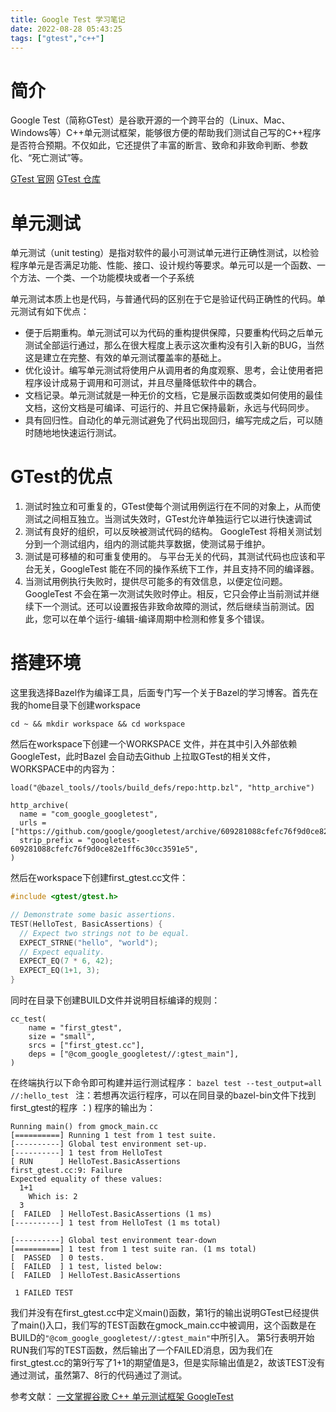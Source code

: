```yaml
---
title: Google Test 学习笔记
date: 2022-08-28 05:43:25
tags: ["gtest","c++"]
---
```



# 简介
Google Test（简称GTest）是谷歌开源的一个跨平台的（Linux、Mac、Windows等）C++单元测试框架，能够很方便的帮助我们测试自己写的C++程序是否符合预期。不仅如此，它还提供了丰富的断言、致命和非致命判断、参数化、“死亡测试”等。

<!-- more -->
[GTest 官网](https://google.github.io/googletest/)
[GTest 仓库](https://github.com/google/googletest)

# 单元测试
单元测试（unit testing）是指对软件的最小可测试单元进行正确性测试，以检验程序单元是否满足功能、性能、接口、设计规约等要求。单元可以是一个函数、一个方法、一个类、一个功能模块或者一个子系统

单元测试本质上也是代码，与普通代码的区别在于它是验证代码正确性的代码。单元测试有如下优点：
- 便于后期重构。单元测试可以为代码的重构提供保障，只要重构代码之后单元测试全部运行通过，那么在很大程度上表示这次重构没有引入新的BUG，当然这是建立在完整、有效的单元测试覆盖率的基础上。
- 优化设计。编写单元测试将使用户从调用者的角度观察、思考，会让使用者把程序设计成易于调用和可测试，并且尽量降低软件中的耦合。
- 文档记录。单元测试就是一种无价的文档，它是展示函数或类如何使用的最佳文档，这份文档是可编译、可运行的、并且它保持最新，永远与代码同步。
- 具有回归性。自动化的单元测试避免了代码出现回归，编写完成之后，可以随时随地地快速运行测试。
  
# GTest的优点
1. 测试时独立和可重复的，GTest使每个测试用例运行在不同的对象上，从而使测试之间相互独立。当测试失效时，GTest允许单独运行它以进行快速调试
2. 测试有良好的组织，可以反映被测试代码的结构。 GoogleTest 将相关测试划分到一个测试组内，组内的测试能共享数据，使测试易于维护。
3. 测试是可移植的和可重复使用的。 与平台无关的代码，其测试代码也应该和平台无关，GoogleTest 能在不同的操作系统下工作，并且支持不同的编译器。
4. 当测试用例执行失败时，提供尽可能多的有效信息，以便定位问题。 GoogleTest 不会在第一次测试失败时停止。相反，它只会停止当前测试并继续下一个测试。还可以设置报告非致命故障的测试，然后继续当前测试。因此，您可以在单个运行-编辑-编译周期中检测和修复多个错误。

# 搭建环境
这里我选择Bazel作为编译工具，后面专门写一个关于Bazel的学习博客。首先在我的home目录下创建workspace
```shell
cd ~ && mkdir workspace && cd workspace
```
然后在workspace下创建一个WORKSPACE 文件，并在其中引入外部依赖 GoogleTest，此时Bazel 会自动去Github 上拉取GTest的相关文件，WORKSPACE中的内容为：
```shell
load("@bazel_tools//tools/build_defs/repo:http.bzl", "http_archive")

http_archive(
  name = "com_google_googletest",
  urls = ["https://github.com/google/googletest/archive/609281088cfefc76f9d0ce82e1ff6c30cc3591e5.zip"],
  strip_prefix = "googletest-609281088cfefc76f9d0ce82e1ff6c30cc3591e5",
)
```
然后在workspace下创建first_gtest.cc文件：
```c++
#include <gtest/gtest.h>

// Demonstrate some basic assertions.
TEST(HelloTest, BasicAssertions) {
  // Expect two strings not to be equal.
  EXPECT_STRNE("hello", "world");
  // Expect equality.
  EXPECT_EQ(7 * 6, 42);
  EXPECT_EQ(1+1, 3);
}
```

同时在目录下创建BUILD文件并说明目标编译的规则：
```shell
cc_test(
    name = "first_gtest",
    size = "small",
    srcs = ["first_gtest.cc"],
    deps = ["@com_google_googletest//:gtest_main"],
)
```
在终端执行以下命令即可构建并运行测试程序：
`bazel test --test_output=all //:hello_test `
注：若想再次运行程序，可以在同目录的bazel-bin文件下找到first_gtest的程序 ：)
程序的输出为：
```shell
Running main() from gmock_main.cc
[==========] Running 1 test from 1 test suite.
[----------] Global test environment set-up.
[----------] 1 test from HelloTest
[ RUN      ] HelloTest.BasicAssertions
first_gtest.cc:9: Failure
Expected equality of these values:
  1+1
    Which is: 2
  3
[  FAILED  ] HelloTest.BasicAssertions (1 ms)
[----------] 1 test from HelloTest (1 ms total)

[----------] Global test environment tear-down
[==========] 1 test from 1 test suite ran. (1 ms total)
[  PASSED  ] 0 tests.
[  FAILED  ] 1 test, listed below:
[  FAILED  ] HelloTest.BasicAssertions

 1 FAILED TEST
```
我们并没有在first_gtest.cc中定义main()函数，第1行的输出说明GTest已经提供了main()入口，我们写的TEST函数在gmock_main.cc中被调用，这个函数是在BUILD的`"@com_google_googletest//:gtest_main"`中所引入。 第5行表明开始RUN我们写的TEST函数，然后输出了一个FAILED消息，因为我们在first_gtest.cc的第9行写了1+1的期望值是3，但是实际输出值是2，故该TEST没有通过测试，虽然第7、8行的代码通过了测试。



参考文献：
[一文掌握谷歌 C++ 单元测试框架 GoogleTest](https://zhuanlan.zhihu.com/p/544491071)